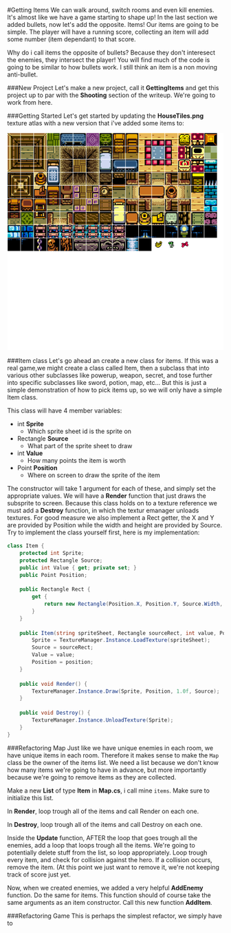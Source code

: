 #Getting Items
We can walk around, switch rooms and even kill enemies. It's almost like we have a game starting to shape up! In the last section we added bullets, now let's add the opposite. Items! Our items are going to be simple. The player will have a running score, collecting an item will add some number (item dependant) to that score.

Why do i call items the opposite of bullets? Because they don't interesect the enemies, they intersect the player! You will find much of the code is going to be similar to how bullets work. I still think an item is a non moving anti-bullet.

###New Project
Let's make a new project, call it **GettingItems** and get this project up to par with the **Shooting** section of the writeup. We're going to work from here.

###Getting Started
Let's get started by updating the **HouseTiles.png** texture atlas with a new version that i've added some items to:

![ATLAS](Images/HouseTiles_Items.png)

###Item class
Let's go ahead an create a new class for items. If this was a real game,we might create a class called Item, then a subclass that into various other subclasses like powerup, weapon, secret, and tose further into specific subclasses like sword, potion, map, etc... But this is just a simple demonstration of how to pick items up, so we will only have a simple Item class.

This class will have 4 member variables:
* int **Sprite**
  * Which sprite sheet id is the sprite on 
* Rectangle **Source**
  * What part of the sprite sheet to draw 
* int **Value**
  * How many points the item is worth
* Point **Position**
  * Where on screen to draw the sprite of the item

The constructor will take 1 argument for each of these, and simply set the appropriate values. We will have a **Render** function that just draws the subsprite to screen. Because this class holds on to a texture reference we must add a **Destroy** function, in which the textur emanager unloads textures. For good measure we also implement a Rect getter, the X and Y are provided by Position while the width and height are provided by Source. Try to implement the class yourself first, here is my implementation:

```cs
class Item {
    protected int Sprite;
    protected Rectangle Source;
    public int Value { get; private set; }
    public Point Position;
    
    public Rectangle Rect {
        get {
            return new Rectangle(Position.X, Position.Y, Source.Width, Source.Height);
        }
    }
    
    public Item(string spriteSheet, Rectangle sourceRect, int value, Point position) {
        Sprite = TextureManager.Instance.LoadTexture(spriteSheet);
        Source = sourceRect;
        Value = value;
        Position = position;
    }

    public void Render() {
        TextureManager.Instance.Draw(Sprite, Position, 1.0f, Source);
    }

    public void Destroy() {
        TextureManager.Instance.UnloadTexture(Sprite);
    }
}
```

###Refactoring Map
Just like we have unique enemies in each room, we have unique items in each room. Therefore it makes sense to make the ```Map``` class be the owner of the items list. We need a list because we don't know how many items we're going to have in advance, but more importantly because we're going to remove items as they are collected.

Make a new **List** of type **Item** in **Map.cs**, i call mine ```items```. Make sure to initialize this list.

In **Render**, loop trough all of the items and call Render on each one.

In **Destroy**, loop trough all of the items and call Destroy on each one.

Inside the **Update** function, AFTER the loop that goes trough all the enemies, add a loop that loops trough all the items. We're going to potentially delete stuff from the list, so loop appropriately. Loop trough every item, and check for collision against the hero. If a collision occurs, remove the item. (At this point we just want to remove it, we're not keeping track of score just yet.

Now, when we created enemies, we added a very helpful **AddEnemy** function. Do the same for items. This function should of course take the same arguments as an item constructor. Call this new function **AddItem**.

###Refactoring Game
This is perhaps the simplest refactor, we simply have to 